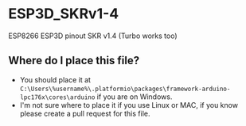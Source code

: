 # ESP3D_SKRv1-4
ESP8266 ESP3D pinout SKR v1.4 (Turbo works too)
## Where do I place this file?
- You should place it at `C:\Users\%username%\.platformio\packages\framework-arduino-lpc176x\cores\arduino` if you are on Windows.
- I'm not sure where to place it if you use Linux or MAC, if you know please create a pull request for this file.
